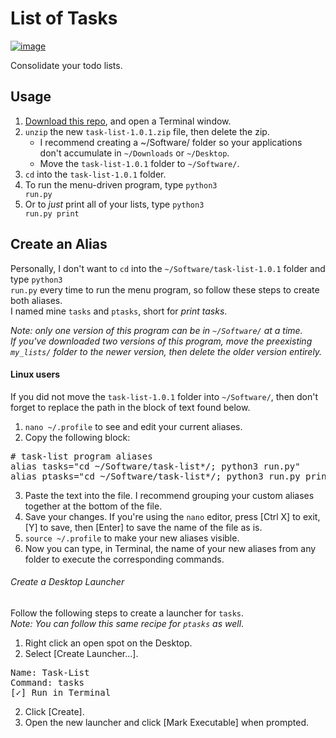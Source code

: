 # List of Tasks #

[![image](https://img.shields.io/badge/python-3.x-blue.svg)](https://www.python.org/downloads/)

Consolidate your todo lists.<br>

## Usage ##

 1. [Download this repo](https://github.com/Mas9311/task-list/archive/v1.0.1.zip), and open a Terminal window.
 1. <code>unzip</code> the new <code>task-list-1.0.1.zip</code> file, then delete the zip.
    - I recommend creating a ~/Software/ folder so your applications don't accumulate in <code>~/Downloads</code> or <code>~/Desktop</code>.
    - Move the <code>task-list-1.0.1</code> folder to <code>~/Software/</code>.
 3. <code>cd</code> into the <code>task-list-1.0.1</code> folder.
 1. To run the menu-driven program, type <code>python3 run.py</code>
 1. Or to *just* print all of your lists, type <code>python3 run.py print</code>


## Create an Alias ##

Personally, I don't want to <code>cd</code> into the <code>~/Software/task-list-1.0.1</code> folder and type <code>python3 run.py</code> every time to run the menu program, so follow these steps to create both aliases.<br>
I named mine <code>tasks</code> and <code>ptasks</code>, short for *print tasks*.<br>

*Note: only one version of this program can be in <code>~/Software/</code> at a time.*<br>
*If you've downloaded two versions of this program, move the preexisting <code>my_lists/</code> folder to the newer version, then delete the older version entirely.*

#### Linux users ####

If you did not move the <code>task-list-1.0.1</code> folder into <code>~/Software/</code>, then don't forget to replace the path in the block of text found below.

 1. <code>nano ~/.profile</code> to see and edit your current aliases.
 1. Copy the following block:
<pre># task-list program aliases
alias tasks="cd ~/Software/task-list*/; python3 run.py"
alias ptasks="cd ~/Software/task-list*/; python3 run.py print"</pre>
 3. Paste the text into the file. I recommend grouping your custom aliases together at the bottom of the file.
 1. Save your changes. If you're using the <code>nano</code> editor, press \[Ctrl X] to exit, \[Y] to save, then \[Enter] to save the name of the file as is.
 1. <code>source ~/.profile</code> to make your new aliases visible.
 1. Now you can type, in Terminal, the name of your new aliases from any folder to execute the corresponding commands.

###### Create a Desktop Launcher #####

Follow the following steps to create a launcher for <code>tasks</code>.<br>
*Note: You can follow this same recipe for <code>ptasks</code> as well*.

 1. Right click an open spot on the Desktop.
 1. Select \[Create Launcher...].
<pre>Name: Task-List
Command: tasks
[✓] Run in Terminal</pre>
 2. Click \[Create].
 1. Open the new launcher and click \[Mark Executable] when prompted.
